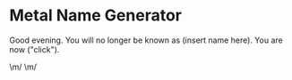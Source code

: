 # Metal Name Generator

Good evening.  You will no longer be known as (insert name here).  You are now ("click").  

\m/ \m/

